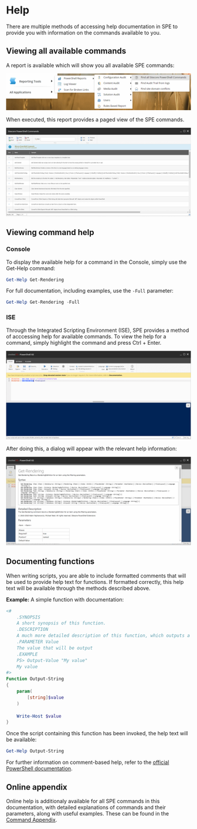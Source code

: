 # Help

There are multiple methods of accessing help documentation in SPE to provide you with information on the commands available to you.

## Viewing all available commands

A report is available which will show you all available SPE commands:

![Accessing the report](../.gitbook/assets/reports-commands.png)

When executed, this report provides a paged view of the SPE commands.

![Paged results of commands](../.gitbook/assets/reports-commands-result.png)

## Viewing command help

### Console

To display the available help for a command in the Console, simply use the Get-Help command:

```powershell
Get-Help Get-Rendering
```

For full documentation, including examples, use the `-Full` parameter:

```powershell
Get-Help Get-Rendering -Full
```

### ISE

Through the Integrated Scripting Environment \(ISE\), SPE provides a method of acccessing help for available commands. To view the help for a command, simply highlight the command and press Ctrl + Enter.

![Highlight the command and press Ctrl + Enter](../.gitbook/assets/ise-help-select.png)

After doing this, a dialog will appear with the relevant help information:

![A help dialog for Get-Rendering](../.gitbook/assets/ise-help-dialog.png)

## Documenting functions

When writing scripts, you are able to include formatted comments that will be used to provide help text for functions. If formatted correctly, this help text will be available through the methods described above.

**Example:** A simple function with documentation:

```powershell
<#
    .SYNOPSIS 
    A short synopsis of this function.
    .DESCRIPTION
    A much more detailed description of this function, which outputs a value.
    .PARAMETER Value
    The value that will be output 
    .EXAMPLE
    PS> Output-Value "My value"
    My value
#>
Function Output-String
{
    param(
        [string]$value
    )

    Write-Host $value
} 
```

Once the script containing this function has been invoked, the help text will be available:

```powershell
Get-Help Output-String
```

For further information on comment-based help, refer to the [official PowerShell documentation](https://docs.microsoft.com/en-us/powershell/module/microsoft.powershell.core/about/about_comment_based_help).

## Online appendix

Online help is additionaly available for all SPE commands in this documentation, with detailed explanations of commands and their parameters, along with useful examples. These can be found in the [Command Appendix](../appendix).